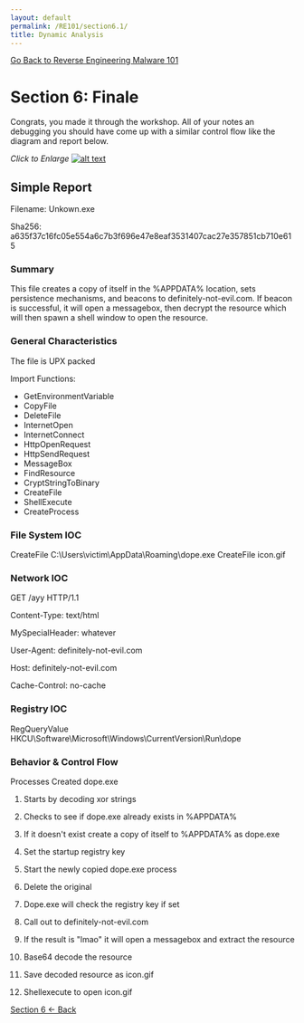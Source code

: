 ```yaml
---
layout: default
permalink: /RE101/section6.1/
title: Dynamic Analysis
---
```

[Go Back to Reverse Engineering Malware 101](https://securedorg.github.io/RE101/)

# Section 6: Finale #

Congrats, you made it through the workshop. All of your notes an debugging you should have come up with a similar control flow like the diagram and report below.

*Click to Enlarge*
[![alt text](https://securedorg.github.io/images/Diagram.png "diagram")](https://securedorg.github.io/images/Diagram.png)


## Simple Report

Filename: Unkown.exe

Sha256: a635f37c16fc05e554a6c7b3f696e47e8eaf3531407cac27e357851cb710e615

### Summary

This file creates a copy of itself in the %APPDATA% location, sets persistence mechanisms, and beacons to definitely-not-evil.com. If beacon is successful, it will open a messagebox, then decrypt the resource which will then spawn a shell window to open the resource.

### General Characteristics

The file is UPX packed

Import Functions:
* GetEnvironmentVariable
* CopyFile
* DeleteFile
* InternetOpen
* InternetConnect
* HttpOpenRequest
* HttpSendRequest
* MessageBox
* FindResource
* CryptStringToBinary
* CreateFile
* ShellExecute
* CreateProcess


### File System IOC

CreateFile	C:\Users\victim\AppData\Roaming\dope.exe CreateFile icon.gif

### Network IOC

GET /ayy HTTP/1.1 

Content-Type: text/html 

MySpecialHeader: whatever 

User-Agent: definitely-not-evil.com 

Host: definitely-not-evil.com 

Cache-Control: no-cache 

### Registry IOC

RegQueryValue	HKCU\Software\Microsoft\Windows\CurrentVersion\Run\dope

### Behavior & Control Flow

Processes Created dope.exe

1) Starts by decoding xor strings 

2) Checks to see if dope.exe already exists in %APPDATA% 

3) If it doesn't exist create a copy of itself to %APPDATA% as dope.exe 

4) Set the startup registry key 

5) Start the newly copied dope.exe process 

6) Delete the original 

7) Dope.exe will check the registry key if set 

8) Call out to definitely-not-evil.com 

9) If the result is "lmao" it will open a messagebox and extract the resource 

10) Base64 decode the resource 

11) Save decoded resource as icon.gif 

12) Shellexecute to open icon.gif

[Section 6 <- Back](https://securedorg.github.io/RE101/section6)